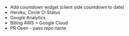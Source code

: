 - Add countdown widget (client side countdown to date)
- Heroku, Circle CI Status
- Google Analytics
- Billing AWS + Google Cloud
- PR Open - pass repo name